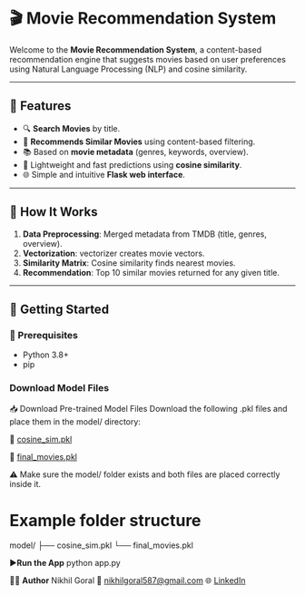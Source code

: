 # 🎬 Movie Recommendation System

Welcome to the **Movie Recommendation System**, a content-based recommendation engine that suggests movies based on user preferences using Natural Language Processing (NLP) and cosine similarity.


---

## 📌 Features

- 🔍 **Search Movies** by title.
- 🧠 **Recommends Similar Movies** using content-based filtering.
- 📚 Based on **movie metadata** (genres, keywords, overview).
- 🚀 Lightweight and fast predictions using **cosine similarity**.
- 🌐 Simple and intuitive **Flask web interface**.

---

## 🧠 How It Works

1. **Data Preprocessing**: Merged metadata from TMDB (title, genres, overview).
2. **Vectorization**: vectorizer creates movie vectors.
3. **Similarity Matrix**: Cosine similarity finds nearest movies.
4. **Recommendation**: Top 10 similar movies returned for any given title.

---

## 🚀 Getting Started

### 🔧 Prerequisites
- Python 3.8+
- pip

### Download Model Files

📥 Download Pre-trained Model Files
Download the following .pkl files and place them in the model/ directory:

🔗 [cosine_sim.pkl](https://drive.google.com/file/d/18i3UuI_WYSybm5Au-tzGXMgh9E-1sQIO/view?usp=drive_link) 

🔗 [final_movies.pkl](https://drive.google.com/file/d/1yulsSv5ifyIM1m_j7FIi41x333zBgIy1/view?usp=drive_link) 

⚠️ Make sure the model/ folder exists and both files are placed correctly inside it.

# Example folder structure
model/
├── cosine_sim.pkl
└── final_movies.pkl

▶️**Run the App**
python app.py

🙋‍♂️ **Author**
Nikhil Goral
📧 nikhilgoral587@gmail.com
🌐 [LinkedIn](https://www.linkedin.com/in/nikhil-goral-340266259)

